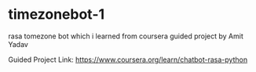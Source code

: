 # timezonebot-1
rasa tomezone bot which i learned from coursera guided project by Amit Yadav

Guided Project Link: https://www.coursera.org/learn/chatbot-rasa-python
